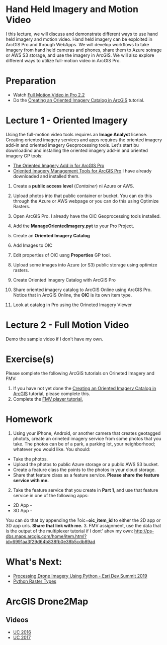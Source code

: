 # Hand Held Imagery and Motion Video
I this lecture, we will discuss and demonstrate different ways to use hand held imagery and motion video. Hand held imagery can be exploited in ArcGIS Pro and through WebApps. We will develop workflows to take imagery from hand held cameras and phones, share them to Azure sotrage or AWS S3 storage, and use the imagery in ArcGIS. We will also explore different ways to utilize full-motion video in ArcGIS Pro.

# Preparation
- Watch [Full Motion Video in Pro 2.2](https://www.esri.com/videos/watch?videoid=rGFZT9yWzRM&title=full-motion-video-in-arcgis-pro-2-2)
- Do the [Creating an Oriented Imagery Catalog in ArcGIS](https://doc.arcgis.com/en/imagery/workflows/tutorials/creating-an-oriented-imagery-catalog.htm) tutorial.

# Lecture 1 - Oriented Imagery
Using the full-motion video tools requires an **Image Analyst** license. Creating oriented imagery services and apps requires the oriented imagery add-in and oriented imagery Geoprocessing tools. Let's start bu downloadind and installing the oriented imagery add-in and oriented imagery GP tools:
  - [The Oriented Imagery Add in for ArcGIS Pro](https://www.arcgis.com/home/item.html?id=19b5028e59c141239d0a262117639f81)
  - [Oriented Imagery Management Tools for ArcGIS Pro](https://www.arcgis.com/home/item.html?id=36ee0bbedca64a5a8b68d7c69ab51728)
I have already downloaded and installed them.
1. Create a **public access level** (*Container*) ni Azure or AWS.
2. Upload photos into that public container or bucket. You can do this through the Azure or AWS webpage or you can do this using Optimize Rasters.
3. Open ArcGIS Pro. I already have the OIC Geoprocessing tools installed.
4. Add the **ManageOrientedImagery.pyt** to your Pro Project.
5. Create an **Oriented Imagery Catalog**
![]()
6. Add Images to OIC
![]()
7. Edit properties of OIC usng **Properties** GP tool.
![]()


1. Upload some images into Azure (or S3) public storage using optimize rasters.
2. Create Oriented Imagery Catalog with ArcGIS Pro
3. Share oriented imagery catalog to ArcGIS Online using ArcGIS Pro. Notice that in ArcGIS Online, the **OIC** is its own item type.
4. Look at catalog in Pro using the Orineted Imagery Viewer

# Lecture 2 - Full Motion Video
Demo the sample video if I don't have my own.





# Exercise(s)
Please somplete the following ArcGIS tutorials on Orineted Imagery and FMV:
  1. If you have not yet done the [Creating an Oriented Imagery Catalog in ArcGIS](https://doc.arcgis.com/en/imagery/workflows/tutorials/creating-an-oriented-imagery-catalog.htm) tutorial, please complete this.
  2. Complete the [FMV player tutorial.](https://doc.arcgis.com/en/imagery/workflows/tutorials/fmv-video-player-tutorial.htm)

# Homework
1. Using your iPhone, Android, or another camera that creates geotagged photots, create an orineted imagery service from some photos that you take. The photos can be of a park, a parking lot, your neighborhood; whatever you would like. You should:
  - Take the photos.
  - Upload the photos to public Azure storage or a public AWS S3 bucket.
  - Create a feature class the points to the photos in your cloud storage.
  - Share that feature class as a feature service.
**Please share the feature service with me.**
2. Take the feature service that you create in **Part 1**, and use that feature service in one of the following apps:
  - 2D App - 
  - 3D App - 
  
You can do that by appending the ?oic=**oic_item_id** to either the 2D app or 3D app urls.
**Share that link with me.**
3. FMV assignment, use the data that is the output of the multiplexer tutorial if I dont' ahev my own: http://ps-dbs.maps.arcgis.com/home/item.html?id=6991aa3f29d64b838fb0e38b5cdb89ad

  
  
# What's Next:
- [Processing Drone Imagery Using Python - Esri Dev Summit 2019](https://www.esri.com/videos/watch?videoid=WZZG4qIj5jQ&title=Processing%20Drone%20Imagery%20using%20the%20ArcGIS%20API%20for%20Python)
- [Python Raster Types]()


# ArcGIS Drone2Map
## Videos
- [UC 2016](https://www.esri.com/videos/watch?videoid=63qAQJZGab8)
- [UC 2017](https://www.youtube.com/watch?v=T1qGsSTA_N0)
